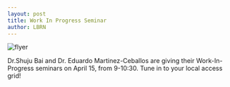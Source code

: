 ```yaml
---
layout: post
title: Work In Progress Seminar
author: LBRN
---
```

![flyer](/files/images/wip/wipflyer6.png)

Dr.Shuju Bai and Dr. Eduardo Martinez-Ceballos are giving their Work-In-Progress seminars on April 15, from 9-10:30. Tune in to your local access grid!
